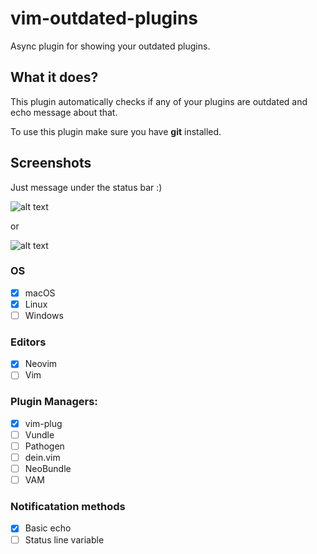 # vim-outdated-plugins
Async plugin for showing your outdated plugins.

## What it does?
This plugin automatically checks if any of your plugins are outdated and echo message about that.

To use this plugin make sure you have **git** installed.

## Screenshots
Just message under the status bar :)

![alt text](https://raw.githubusercontent.com/semanser/vim-outdated-plugins/master/images/outdated.png)

or 

![alt text](https://raw.githubusercontent.com/semanser/vim-outdated-plugins/master/images/updated.png)



### OS
- [x] macOS
- [x] Linux
- [ ] Windows

### Editors
- [x] Neovim
- [ ] Vim

### Plugin Managers:
 - [x] vim-plug
 - [ ] Vundle
 - [ ] Pathogen
 - [ ] dein.vim
 - [ ] NeoBundle
 - [ ] VAM
 
 ### Notificatation methods
  - [x] Basic echo
  - [ ] Status line variable

